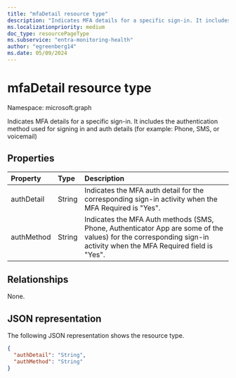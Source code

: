 ```yaml
---
title: "mfaDetail resource type"
description: "Indicates MFA details for a specific sign-in. It includes the authentication method used for signing in and auth details (for example, Phone, SMS, or voicemail) "
ms.localizationpriority: medium
doc_type: resourcePageType
ms.subservice: "entra-monitoring-health"
author: "egreenberg14"
ms.date: 05/09/2024
---
```


# mfaDetail resource type

Namespace: microsoft.graph

Indicates MFA details for a specific sign-in. It includes the authentication method used for signing in and auth details (for example: Phone, SMS, or voicemail)



## Properties
| Property	   | Type	|Description|
|:---------------|:--------|:----------|
|authDetail|String|Indicates the MFA auth detail for the corresponding sign-in activity when the MFA Required is "Yes".|
|authMethod|String|Indicates the MFA Auth methods (SMS, Phone, Authenticator App are some of the values) for the corresponding sign-in activity when the MFA Required field is "Yes".|

## Relationships
None.

## JSON representation

The following JSON representation shows the resource type.

<!-- {
  "blockType": "resource",
  "optionalProperties": [

  ],
  "@odata.type": "microsoft.graph.mfaDetail"
}-->

```json
{
  "authDetail": "String",
  "authMethod": "String"
}

```

<!-- uuid: 8fcb5dbc-d5aa-4681-8e31-b001d5168d79
2015-10-25 14:57:30 UTC -->
<!-- {
  "type": "#page.annotation",
  "description": "mfaDetail resource",
  "keywords": "",
  "section": "documentation",
  "tocPath": ""
}-->


